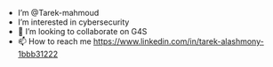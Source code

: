 - I’m @Tarek-mahmoud
- I’m interested in cybersecurity
- 💞️ I’m looking to collaborate on G4S
- 📫 How to reach me https://www.linkedin.com/in/tarek-alashmony-1bbb31222
